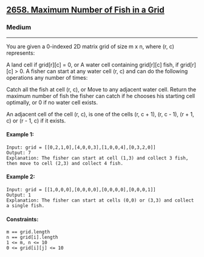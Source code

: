 [2658. Maximum Number of Fish in a Grid](https://leetcode.com/problems/maximum-number-of-fish-in-a-grid/?envType=daily-question&envId=2025-01-28)
---------------------------------------------------------------------------------------------------------------------------------------------

### Medium
---------------------------------------------------------------------------------------------------------------------------------------------

You are given a 0-indexed 2D matrix grid of size m x n, where (r, c) represents:

A land cell if grid[r][c] = 0, or
A water cell containing grid[r][c] fish, if grid[r][c] > 0.
A fisher can start at any water cell (r, c) and can do the following operations any number of times:

Catch all the fish at cell (r, c), or
Move to any adjacent water cell.
Return the maximum number of fish the fisher can catch if he chooses his starting cell optimally, or 0 if no water cell exists.

An adjacent cell of the cell (r, c), is one of the cells (r, c + 1), (r, c - 1), (r + 1, c) or (r - 1, c) if it exists.

#### Example 1:
```
Input: grid = [[0,2,1,0],[4,0,0,3],[1,0,0,4],[0,3,2,0]]
Output: 7
Explanation: The fisher can start at cell (1,3) and collect 3 fish, then move to cell (2,3) and collect 4 fish.
```
#### Example 2:
```
Input: grid = [[1,0,0,0],[0,0,0,0],[0,0,0,0],[0,0,0,1]]
Output: 1
Explanation: The fisher can start at cells (0,0) or (3,3) and collect a single fish.
```
#### Constraints:
```
m == grid.length
n == grid[i].length
1 <= m, n <= 10
0 <= grid[i][j] <= 10
```
